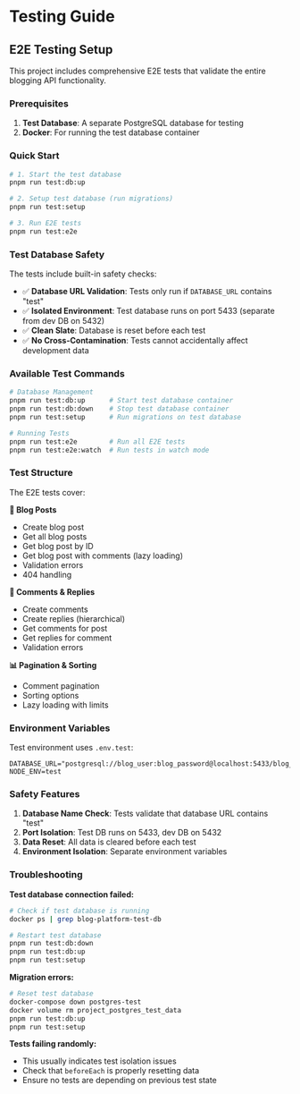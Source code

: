 # Testing Guide

## E2E Testing Setup

This project includes comprehensive E2E tests that validate the entire blogging API functionality.

### Prerequisites

1. **Test Database**: A separate PostgreSQL database for testing
2. **Docker**: For running the test database container

### Quick Start

```bash
# 1. Start the test database
pnpm run test:db:up

# 2. Setup test database (run migrations)
pnpm run test:setup

# 3. Run E2E tests
pnpm run test:e2e
```

### Test Database Safety

The tests include built-in safety checks:

- ✅ **Database URL Validation**: Tests only run if `DATABASE_URL` contains "test"
- ✅ **Isolated Environment**: Test database runs on port 5433 (separate from dev DB on 5432)
- ✅ **Clean Slate**: Database is reset before each test
- ✅ **No Cross-Contamination**: Tests cannot accidentally affect development data

### Available Test Commands

```bash
# Database Management
pnpm run test:db:up      # Start test database container
pnpm run test:db:down    # Stop test database container
pnpm run test:setup      # Run migrations on test database

# Running Tests
pnpm run test:e2e        # Run all E2E tests
pnpm run test:e2e:watch  # Run tests in watch mode
```

### Test Structure

The E2E tests cover:

**📝 Blog Posts**

- Create blog post
- Get all blog posts
- Get blog post by ID
- Get blog post with comments (lazy loading)
- Validation errors
- 404 handling

**💬 Comments & Replies**

- Create comments
- Create replies (hierarchical)
- Get comments for post
- Get replies for comment
- Validation errors

**📊 Pagination & Sorting**

- Comment pagination
- Sorting options
- Lazy loading with limits

### Environment Variables

Test environment uses `.env.test`:

```env
DATABASE_URL="postgresql://blog_user:blog_password@localhost:5433/blog_test_db"
NODE_ENV=test
```

### Safety Features

1. **Database Name Check**: Tests validate that database URL contains "test"
2. **Port Isolation**: Test DB runs on 5433, dev DB on 5432
3. **Data Reset**: All data is cleared before each test
4. **Environment Isolation**: Separate environment variables

### Troubleshooting

**Test database connection failed:**

```bash
# Check if test database is running
docker ps | grep blog-platform-test-db

# Restart test database
pnpm run test:db:down
pnpm run test:db:up
pnpm run test:setup
```

**Migration errors:**

```bash
# Reset test database
docker-compose down postgres-test
docker volume rm project_postgres_test_data
pnpm run test:db:up
pnpm run test:setup
```

**Tests failing randomly:**

- This usually indicates test isolation issues
- Check that `beforeEach` is properly resetting data
- Ensure no tests are depending on previous test state
